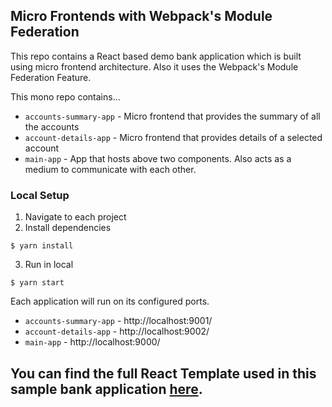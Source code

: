## Micro Frontends with Webpack's Module Federation

This repo contains a React based demo bank application which is built using micro frontend architecture. Also it uses the Webpack's Module Federation Feature.

This mono repo contains...

- `accounts-summary-app` - Micro frontend that provides the summary of all the accounts
- `account-details-app` - Micro frontend that provides details of a selected account
- `main-app` - App that hosts above two components. Also acts as a medium to communicate with each other.

### Local Setup

1. Navigate to each project
2. Install dependencies

```
$ yarn install
```

3. Run in local

```
$ yarn start
```

Each application will run on its configured ports.

- `accounts-summary-app` - http://localhost:9001/
- `account-details-app` - http://localhost:9002/
- `main-app` - http://localhost:9000/

## You can find the full React Template used in this sample bank application [here](https://pahanperera.gumroad.com/l/GDJBq). 

